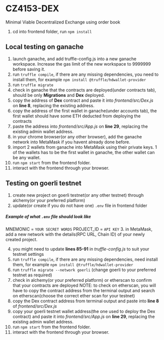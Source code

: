 # CZ4153-DEX
Minimal Viable Decentralized Exchange using order book

1. cd into frontend folder, run `npm install`

## Local testing on ganache
1. launch ganache, and add truffle-config.js into a new ganache workspace. Increase the gas limit of the new workspace to 9999999 before saving it.
2. run `truffle compile`, if there are any missing dependencies, you need to install them, for example `npm install @truffle/hdwallet-provider`
3. run `truffle migrate`
4. check in ganache that the contracts are deployed(under contracts tab), should be only **Migrations** and **Dex** deployed.
5. copy the address of **Dex** contract and paste it into *frontend/src/Dex.js* on **line 8**, replacing the existing address.
6. copy the address of the first wallet in ganache(under accounts tab), the first wallet should have some ETH deducted from deploying the contracts
7. paste the address into *frontend/src/App.js* on **line 29**, replacing the existing admin wallet address.
8. in your chrome browser(or any other browser), add the ganache network into MetaMask if you havent already done before.
9. import 2 wallets from ganache into MetaMask using their private keys. 1 of the wallets has to be the first wallet in ganache, the other wallet can be any wallet.
10. run `npm start` from the frontend folder.
11. interact with the frontend through your browser.

## Testing on goerli testnet
1. create new project on goerli testnet(or any other testnet) through alchemy(or your preferred platform)
2. update(or create if you do not have one) `.env` file in frontend folder 
##### Example of what `.env` file should look like
MNEMONIC = `YOUR SECRET WORDS`
PROJECT_ID = `API KEY`
3. in MetaMask, add a new network with the details(RPC URL, Chain ID) of your newly created project.

4. you might need to update **lines 85-91** in *truffle-config.js* to suit your testnet settings
5. run `truffle compile`, if there are any missing dependencies, need install them, for example `npm install @truffle/hdwallet-provider`
6. run `truffle migrate --network goerli` (change goerli to your preferred testnet as required)
7. check in alchemy(or your preferred platform) or etherscan to confirm that your contracts are deployed
NOTE: to check on etherscan, you will have to copy the contract address from the terminal output and search on etherscan(choose the correct ether scan for your testnet)
8. copy the Dex contract address from terminal output and paste into **line 8** of *frontend/src/Dex.js* 
9. copy your goerli testnet wallet address(the one used to deploy the Dex contract) and paste it into *frontend/src/App.js* on **line 29**, replacing the existing admin wallet address.
10. run `npm start` from the frontend folder.
11. interact with the frontend through your browser.
